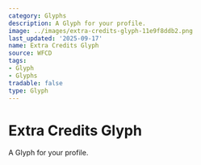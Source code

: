 ```yaml
---
category: Glyphs
description: A Glyph for your profile.
image: ../images/extra-credits-glyph-11e9f8ddb2.png
last_updated: '2025-09-17'
name: Extra Credits Glyph
source: WFCD
tags:
- Glyph
- Glyphs
tradable: false
type: Glyph
---
```


# Extra Credits Glyph

A Glyph for your profile.

